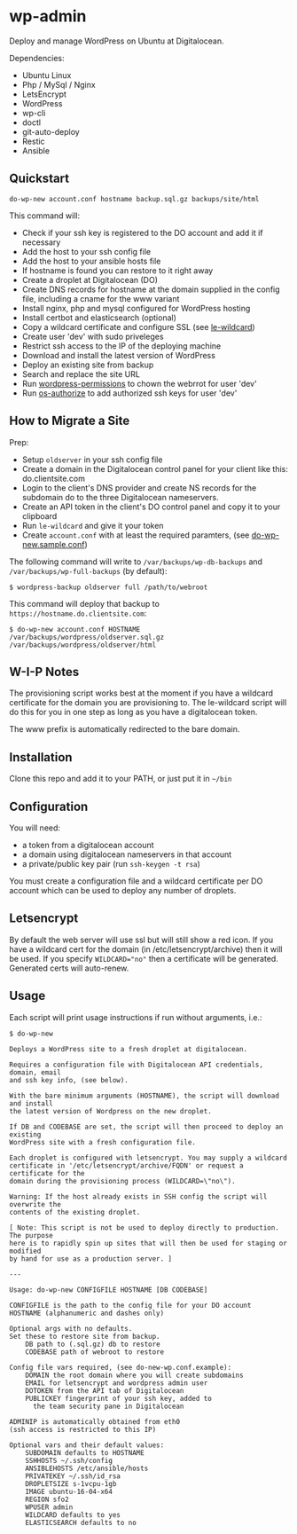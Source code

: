# wp-admin
Deploy and manage WordPress on Ubuntu at Digitalocean.

Dependencies:

* Ubuntu Linux
* Php / MySql / Nginx
* LetsEncrypt
* WordPress
* wp-cli
* doctl
* git-auto-deploy
* Restic
* Ansible

## Quickstart

```
do-wp-new account.conf hostname backup.sql.gz backups/site/html
```

This command will:
* Check if your ssh key is registered to the DO account and add it if necessary
* Add the host to your ssh config file
* Add the host to your ansible hosts file
* If hostname is found you can restore to it right away
* Create a droplet at Digitalocean (DO)
* Create DNS records for hostname at the domain supplied in the config file, including a cname for the www variant
* Install nginx, php and mysql configured for WordPress hosting
* Install certbot and elasticsearch (optional)
* Copy a wildcard certificate and configure SSL (see [le-wildcard](le-wildcard))
* Create user 'dev' with sudo priveleges
* Restrict ssh access to the IP of the deploying machine
* Download and install the latest version of WordPress
* Deploy an existing site from backup
* Search and replace the site URL
* Run [wordpress-permissions](wordpress-permissions) to chown the webrrot for user 'dev'
* Run [os-authorize](os-authorize) to add authorized ssh keys for user 'dev'


## How to Migrate a Site

Prep: 
* Setup `oldserver` in your ssh config file
* Create a domain in the Digitalocean control panel for your client like this: do.clientsite.com
* Login to the client's DNS provider and create NS records for the subdomain do to the three Digitalocean nameservers.
* Create an API token in the client's DO control panel and copy it to your clipboard
* Run `le-wildcard` and give it your token
* Create `account.conf` with at least the required paramters, (see [do-wp-new.sample.conf](do-wp-new.sample.conf))

The following command will write to `/var/backups/wp-db-backups` and `/var/backups/wp-full-backups` (by default):

```
$ wordpress-backup oldserver full /path/to/webroot
```

This command will deploy that backup to `https://hostname.do.clientsite.com`:

```
$ do-wp-new account.conf HOSTNAME /var/backups/wordpress/oldserver.sql.gz /var/backups/wordpress/oldserver/html
```

## W-I-P Notes
The provisioning script works best at the moment if you have a wildcard certificate for the domain you are provisioning to.
The le-wildcard script will do this for you in one step as long as you have a digitalocean token.

The www prefix is automatically redirected to the bare domain.

## Installation
Clone this repo and add it to your PATH, or just put it in `~/bin` 

## Configuration
You will need:
- a token from a digitalocean account
- a domain using digitalocean nameservers in that account
- a private/public key pair (run `ssh-keygen -t rsa`)

You must create a configuration file and a wildcard certificate per DO account which can be used to deploy any number of droplets.

## Letsencrypt
By default the web server will use ssl but will still show a red icon.
If you have a wildcard cert for the domain (in /etc/letsencrypt/archive) then it will be used.
If you specify `WILDCARD="no"` then a certificate will be generated.
Generated certs will auto-renew.

## Usage
Each script will print usage instructions if run without arguments, i.e.:

```
$ do-wp-new

Deploys a WordPress site to a fresh droplet at digitalocean.

Requires a configuration file with Digitalocean API credentials, domain, email 
and ssh key info, (see below).

With the bare minimum arguments (HOSTNAME), the script will download and install 
the latest version of Wordpress on the new droplet.

If DB and CODEBASE are set, the script will then proceed to deploy an existing 
WordPress site with a fresh configuration file.

Each droplet is configured with letsencrypt. You may supply a wildcard 
certificate in '/etc/letsencrypt/archive/FQDN' or request a certificate for the 
domain during the provisioning process (WILDCARD=\"no\").

Warning: If the host already exists in SSH config the script will  overwrite the 
contents of the existing droplet.

[ Note: This script is not be used to deploy directly to production. The purpose 
here is to rapidly spin up sites that will then be used for staging or modified 
by hand for use as a production server. ]

---

Usage: do-wp-new CONFIGFILE HOSTNAME [DB CODEBASE]

CONFIGFILE is the path to the config file for your DO account
HOSTNAME (alphanumeric and dashes only) 

Optional args with no defaults.
Set these to restore site from backup.
    DB path to (.sql.gz) db to restore
    CODEBASE path of webroot to restore

Config file vars required, (see do-new-wp.conf.example):
    DOMAIN the root domain where you will create subdomains
    EMAIL for letsencrypt and wordpress admin user
    DOTOKEN from the API tab of Digitalocean
    PUBLICKEY fingerprint of your ssh key, added to
      the team security pane in Digitalocean

ADMINIP is automatically obtained from eth0
(ssh access is restricted to this IP)

Optional vars and their default values:
    SUBDOMAIN defaults to HOSTNAME
    SSHHOSTS ~/.ssh/config
    ANSIBLEHOSTS /etc/ansible/hosts
    PRIVATEKEY ~/.ssh/id_rsa
    DROPLETSIZE s-1vcpu-1gb
    IMAGE ubuntu-16-04-x64
    REGION sfo2
    WPUSER admin
    WILDCARD defaults to yes
    ELASTICSEARCH defaults to no
```
